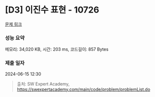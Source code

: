 # [D3] 이진수 표현 - 10726 

[문제 링크](https://swexpertacademy.com/main/code/problem/problemDetail.do?contestProbId=AXRSXf_a9qsDFAXS) 

### 성능 요약

메모리: 34,020 KB, 시간: 203 ms, 코드길이: 857 Bytes

### 제출 일자

2024-06-15 12:30



> 출처: SW Expert Academy, https://swexpertacademy.com/main/code/problem/problemList.do